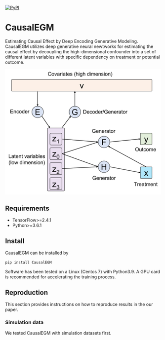 [![PyPI](https://img.shields.io/pypi/v/CausalEGM)](https://pypi.org/project/CausalEGM/)

# CausalEGM

Estimating Causal Effect by Deep Encoding Generative Modeling. CausalEGM utilizes deep generative neural newtworks for estimating the causal effect by decoupling the high-dimensional confounder into a set of different latent variables with specific dependency on treatment or potential outcome.

![model](https://github.com/SUwonglab/CausalEGM/blob/main/model.jpg)

## Requirements

- TensorFlow>=2.4.1
- Python>=3.6.1

## Install

CausalEGM can be installed by
```shell
pip install CausalEGM
```
Software has been tested on a Linux (Centos 7) with Python3.9. A GPU card is recommended for accelerating the training process.


## Reproduction

This section provides instructions on how to reproduce results in the our paper.

### Simulation data

We tested CausalEGM with simulation datasets first. 

